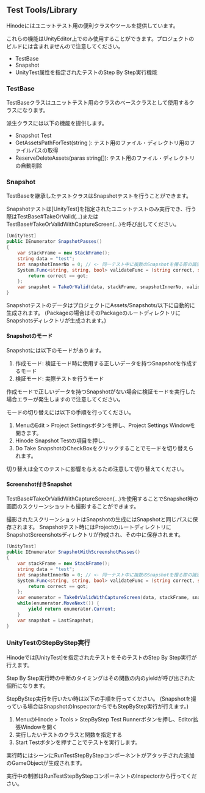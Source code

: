 ﻿## Test Tools/Library

Hinodeにはユニットテスト用の便利クラスやツールを提供しています。

これらの機能はUnityEditor上でのみ使用することができます。プロジェクトのビルドには含まれませんので注意してください。

- TestBase
- Snapshot
- UnityTest属性を指定されたテストのStep By Step実行機能

### TestBase

TestBaseクラスはユニットテスト用のクラスのベースクラスとして使用するクラスになります。

派生クラスには以下の機能を提供します。

- Snapshot Test
- GetAssetsPathForTest(string ): テスト用のファイル・ディレクトリ用のファイルパスの取得
- ReserveDeleteAssets(paras string[]): テスト用のファイル・ディレクトリの自動削除


### Snapshot

TestBaseを継承したテストクラスはSnapshotテストを行うことができます。

Snapshotテストは[UnityTest]を指定されたユニットテストのみ実行でき、行う際はTestBase#TakeOrValid(...)またはTestBase#TakeOrValidWithCaptureScreen(...)を呼び出してください。

```csharp
[UnityTest]
public IEnumerator SnapshotPasses()
{
    var stackFrame = new StackFrame();
    string data = "test";
    int snapshotInnerNo = 0; // <- 同一テスト中に複数のSnapshotを撮る際の識別用の番号
    System.Func<string, string, bool> validateFunc = (string correct, string got) => {
        return correct == got;
    };
    var snapshot = TakeOrValid(data, stackFrame, snapshotInnerNo, validateFunc, "ErrorMssage!");
}
```

SnapshotテストのデータはプロジェクトにAssets/Snapshots/以下に自動的に生成されます。
(Packageの場合はそのPackageのルートディレクトリにSnapshotsディレクトリが生成されます。)

#### Snapshotのモード

Snapshotには以下のモードがあります。

1. 作成モード: 検証モード時に使用する正しいデータを持つSnapshotを作成するモード
1. 検証モード: 実際テストを行うモード

作成モードで正しいデータを持つSnapshotがない場合に検証モードを実行した場合エラーが発生しますので注意してください。

モードの切り替えには以下の手順を行ってください。

1. MenuのEdit > Project Settingsボタンを押し、Project Settings Windowを開きます。
1. Hinode Snapshot Testの項目を押し、
1. Do Take SnapshotのCheckBoxをクリックすることでモードを切り替えられます。

切り替えは全てのテストに影響を与えるため注意して切り替えてください。

#### Screenshot付きSnapshot

TestBase#TakeOrValidWithCaptureScreen(...)を使用することでSnapshot時の画面のスクリーンショットも撮影することができます。

撮影されたスクリーンショットはSnapshotの生成にはSnapshotと同じパスに保存されます。
Snapshotテスト時にはProjectのルートディレクトリにSnapshotScreenshotsディレクトリが作成され、その中に保存されます。

```csharp
[UnityTest]
public IEnumerator SnapshotWithScreenshotPasses()
{
    var stackFrame = new StackFrame();
    string data = "test";
    int snapshotInnerNo = 0; // <- 同一テスト中に複数のSnapshotを撮る際の識別用の番号
    System.Func<string, string, bool> validateFunc = (string correct, string got) => {
        return correct == got;
    };
    var enumerator = TakeOrValidWithCaptureScreen(data, stackFrame, snapshotInnerNo, validateFunc, "ErrorMssage!");
    while(enumerator.MoveNext()) {
        yield return enumerator.Current;
    }
    var snapshot = LastSnapshot;
}
```

### UnityTestのStepByStep実行

Hinodeでは[UnityTest]を指定されたテストをそのテストのStep By Step実行が行えます。

Step By Step実行時の中断のタイミングはその関数の内のyieldが呼び出された個所になります。

StepByStep実行を行いたい時は以下の手順を行ってください。
(Snapshotを撮っている場合はSnapshotのInspectorからでもStepByStep実行が行えます。)

1. MenuのHinode > Tools > StepByStep Test Runnerボタンを押し、Editor拡張Windowを開く
1. 実行したいテストのクラスと関数を指定する
1. Start Testボタンを押すことでテストを実行します。

実行時にはシーンにRunTestStepByStepコンポーネントがアタッチされた追加のGameObjectが生成されます。

実行中の制御はRunTestStepByStepコンポーネントのInspectorから行ってください。




